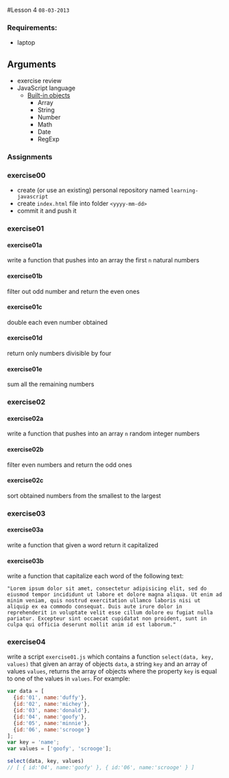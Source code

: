 #Lesson 4
`08-03-2013`

### Requirements:

* laptop

## Arguments

* exercise review
* JavaScript language
  - [Built-in objects](https://github.com/cvdlab/javascript-crumbs/blob/master/chapters/built-in/Readme.md)
      - Array
      - String
      - Number
      - Math
      - Date
      - RegExp

### Assignments

### exercise00

- create (or use an existing) personal repository named `learning-javascript`
- create `index.html` file into folder `<yyyy-mm-dd>`
- commit it and push it


### exercise01

#### exercise01a

write a function that pushes into an array the first `n` natural numbers

#### exercise01b

filter out odd number and return the even ones

#### exercise01c

double each even number obtained

#### exercise01d

return only numbers divisible by four

#### exercise01e

sum all the remaining numbers

### exercise02

#### exercise02a

write a function that pushes into an array `n` random integer numbers

#### exercise02b

filter even numbers and return the odd ones

#### exercise02c

sort obtained numbers from the smallest to the largest


### exercise03

#### exercise03a

write a function that given a word return it capitalized

#### exercise03b

write a function that capitalize each word of the following text:

```
"Lorem ipsum dolor sit amet, consectetur adipisicing elit, sed do eiusmod tempor incididunt ut labore et dolore magna aliqua. Ut enim ad minim veniam, quis nostrud exercitation ullamco laboris nisi ut aliquip ex ea commodo consequat. Duis aute irure dolor in reprehenderit in voluptate velit esse cillum dolore eu fugiat nulla pariatur. Excepteur sint occaecat cupidatat non proident, sunt in culpa qui officia deserunt mollit anim id est laborum."
```

### exercise04

write a script `exercise01.js` which contains a function `select(data, key, values)` that given an array of objects `data`, a string `key` and an array of values `values`, returns the array of objects where the property `key` is equal to one of the values in `values`. For example:

```js
var data = [
  {id:'01', name:'duffy'},
  {id:'02', name:'michey'},
  {id:'03', name:'donald'},
  {id:'04', name:'goofy'},
  {id:'05', name:'minnie'},
  {id:'06', name:'scrooge'}
];
var key = 'name';
var values = ['goofy', 'scrooge'];

select(data, key, values)
// [ { id:'04', name:'goofy' }, { id:'06', name:'scrooge' } ]
```
